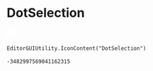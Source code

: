 # DotSelection
![](/img/DotSelection.png)

``` CSharp
EditorGUIUtility.IconContent("DotSelection")
```
```
-3482997569041162315
```
